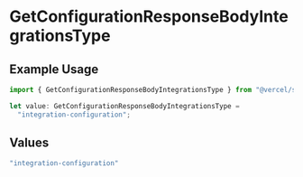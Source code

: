# GetConfigurationResponseBodyIntegrationsType

## Example Usage

```typescript
import { GetConfigurationResponseBodyIntegrationsType } from "@vercel/sdk/models/getconfigurationop.js";

let value: GetConfigurationResponseBodyIntegrationsType =
  "integration-configuration";
```

## Values

```typescript
"integration-configuration"
```